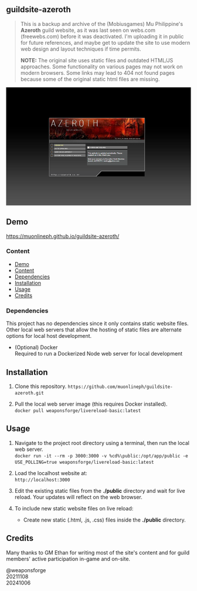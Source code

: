 ## guildsite-azeroth

> This is a backup and archive of the (Mobiusgames) Mu Philippine's **Azeroth** guild website, as it was last seen on webs.com (freewebs.com) before it was deactivated. I'm uploading it in public for future references, and maybe get to update the site to use modern web design and layout techniques if time permits.
>
> **NOTE:** The original site uses static files and outdated HTML/JS approaches. Some functionality on various pages may not work on modern browsers. Some links may lead to 404 not found pages because some of the original static html files are missing.

![azeroth](assets/screenshot.png)

## Demo

https://muonlineph.github.io/guildsite-azeroth/


### Content

- [Demo](#demo)
- [Content](#content)
- [Dependencies](#dependencies)
- [Installation](#installation)
- [Usage](#usage)
- [Credits](#credits)

### Dependencies

This project has no dependencies since it only contains static website files. Other local web servers that allow the hosting of static files are alternate options for local host development.

- (Optional) Docker<br>
   Required to run a Dockerized Node web server for local development


## Installation

1. Clone this repository.
`https://github.com/muonlineph/guildsite-azeroth.git`<br>

2. Pull the local web server image (this requires Docker installed).<br>
`docker pull weaponsforge/livereload-basic:latest`


## Usage

1. Navigate to the project root directory using a terminal, then run the local web server.<br>
`docker run -it --rm -p 3000:3000 -v %cd%\public:/opt/app/public -e USE_POLLING=true weaponsforge/livereload-basic:latest`

2. Load the localhost website at:<br>
`http://localhost:3000`

3.  Edit the existing static files from the **./public** directory and wait for live reload. Your updates will reflect on the web browser.

4. To include new static website files on live reload:
	- Create new static (.html, .js, .css) files inside the **./public** directory.

## Credits

Many thanks to GM Ethan for writing most of the site's content and for guild members' active participation in-game and on-site.

@weaponsforge<br>
20211108<br>
20241006
